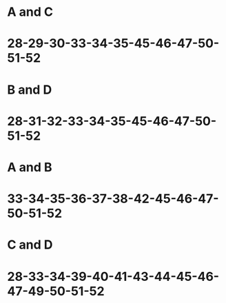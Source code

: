 # A and C

# 28-29-30-33-34-35-45-46-47-50-51-52

# B and D

# 28-31-32-33-34-35-45-46-47-50-51-52

# A and B

# 33-34-35-36-37-38-42-45-46-47-50-51-52

# C and D

# 28-33-34-39-40-41-43-44-45-46-47-49-50-51-52
